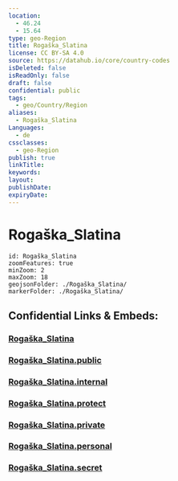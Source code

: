 ```yaml
---
location:
  - 46.24
  - 15.64
type: geo-Region
title: Rogaška_Slatina
license: CC BY-SA 4.0
source: https://datahub.io/core/country-codes
isDeleted: false
isReadOnly: false
draft: false
confidential: public
tags:
  - geo/Country/Region
aliases:
  - Rogaška_Slatina
Languages:
  - de
cssclasses:
  - geo-Region
publish: true
linkTitle:
keywords:
layout:
publishDate:
expiryDate:
---
```


# Rogaška_Slatina

```leaflet
id: Rogaška_Slatina
zoomFeatures: true 
minZoom: 2 
maxZoom: 18
geojsonFolder: ./Rogaška_Slatina/
markerFolder: ./Rogaška_Slatina/
```


## Confidential Links & Embeds: 

### [Rogaška_Slatina](/_Standards/Earth/Continent/Europe/Europe~Central/Slovenia/Regions~Slovenia/Savinjska/counties~Savinjska/Rogaška_Slatina.md) 

### [Rogaška_Slatina.public](/_public/Earth/Continent/Europe/Europe~Central/Slovenia/Regions~Slovenia/Savinjska/counties~Savinjska/Rogaška_Slatina.public.md) 

### [Rogaška_Slatina.internal](/_internal/Earth/Continent/Europe/Europe~Central/Slovenia/Regions~Slovenia/Savinjska/counties~Savinjska/Rogaška_Slatina.internal.md) 

### [Rogaška_Slatina.protect](/_protect/Earth/Continent/Europe/Europe~Central/Slovenia/Regions~Slovenia/Savinjska/counties~Savinjska/Rogaška_Slatina.protect.md) 

### [Rogaška_Slatina.private](/_private/Earth/Continent/Europe/Europe~Central/Slovenia/Regions~Slovenia/Savinjska/counties~Savinjska/Rogaška_Slatina.private.md) 

### [Rogaška_Slatina.personal](/_personal/Earth/Continent/Europe/Europe~Central/Slovenia/Regions~Slovenia/Savinjska/counties~Savinjska/Rogaška_Slatina.personal.md) 

### [Rogaška_Slatina.secret](/_secret/Earth/Continent/Europe/Europe~Central/Slovenia/Regions~Slovenia/Savinjska/counties~Savinjska/Rogaška_Slatina.secret.md)

